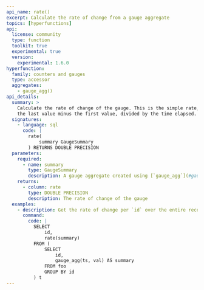 ```yaml
---
api_name: rate()
excerpt: Calculate the rate of change from a gauge aggregate
topics: [hyperfunctions]
api:
  license: community
  type: function
  toolkit: true
  experimental: true
  version:
    experimental: 1.6.0
hyperfunction:
  family: counters and gauges
  type: accessor
  aggregates:
    - gauge_agg()
api_details:
  summary: >
    Calculate the rate of change of the gauge. This is the simple rate, equal to
    the last value minus the first value, divided by the time elapsed.
  signatures:
    - language: sql
      code: |
        rate(
            summary GaugeSummary
        ) RETURNS DOUBLE PRECISION
  parameters:
    required:
      - name: summary
        type: GaugeSummary
        description: A gauge aggregate created using [`gauge_agg`](#gauge_agg)
    returns:
      - column: rate
        type: DOUBLE PRECISION
        description: The rate of change of the gauge
  examples:
    - description: Get the rate of change per `id` over the entire recorded interval.
      command:
        code: |
          SELECT
              id,
              rate(summary)
          FROM (
              SELECT
                  id,
                  gauge_agg(ts, val) AS summary
              FROM foo
              GROUP BY id
          ) t
---
```


